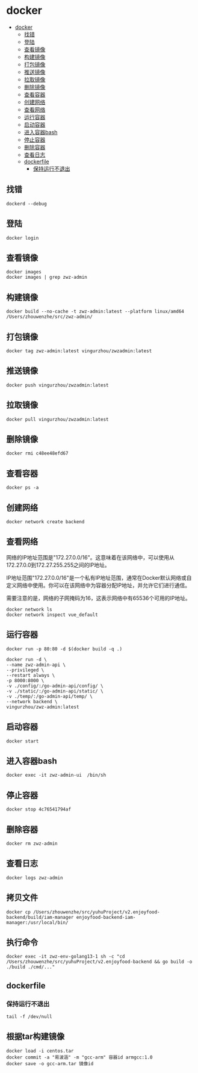 # docker

<!-- TOC -->

* [docker](#docker)
    * [找错](#找错)
    * [登陆](#登陆)
    * [查看镜像](#查看镜像)
    * [构建镜像](#构建镜像)
    * [打包镜像](#打包镜像)
    * [推送镜像](#推送镜像)
    * [拉取镜像](#拉取镜像)
    * [删除镜像](#删除镜像)
    * [查看容器](#查看容器)
    * [创建网络](#创建网络)
    * [查看网络](#查看网络)
    * [运行容器](#运行容器)
    * [启动容器](#启动容器)
    * [进入容器bash](#进入容器bash)
    * [停止容器](#停止容器)
    * [删除容器](#删除容器)
    * [查看日志](#查看日志)
    * [dockerfile](#dockerfile)
        * [保持运行不退出](#保持运行不退出)

<!-- TOC -->

## 找错

```shell
dockerd --debug

```

## 登陆

```shell
docker login 
```

## 查看镜像

```shell
docker images 
docker images | grep zwz-admin

```

## 构建镜像

```shell
docker build --no-cache -t zwz-admin:latest --platform linux/amd64  /Users/zhouwenzhe/src/zwz-admin/
```

## 打包镜像

```shell
docker tag zwz-admin:latest vingurzhou/zwzadmin:latest
```

## 推送镜像

```shell
docker push vingurzhou/zwzadmin:latest
```

## 拉取镜像

```shell
docker pull vingurzhou/zwzadmin:latest

```

## 删除镜像

```shell
docker rmi c48ee48efd67
```

## 查看容器

```shell
docker ps -a
```

## 创建网络

```shell
docker network create backend

```

## 查看网络

网络的IP地址范围是"172.27.0.0/16"。这意味着在该网络中，可以使用从172.27.0.0到172.27.255.255之间的IP地址。

IP地址范围"172.27.0.0/16"是一个私有IP地址范围，通常在Docker默认网络或自定义网络中使用。你可以在该网络中为容器分配IP地址，并允许它们进行通信。

需要注意的是，网络的子网掩码为16，这表示网络中有65536个可用的IP地址。

```shell
docker network ls
docker network inspect vue_default

```

## 运行容器

```shell
docker run -p 80:80 -d $(docker build -q .)
```

```shell
docker run -d \
--name zwz-admin-api \
--privileged \
--restart always \
-p 8000:8000 \
-v ./config/:/go-admin-api/config/ \
-v ./static/:/go-admin-api/static/ \
-v ./temp/:/go-admin-api/temp/ \
--network backend \
vingurzhou/zwz-admin:latest

```

## 启动容器

```shell
docker start
```

## 进入容器bash

```shell
docker exec -it zwz-admin-ui  /bin/sh
```

## 停止容器

```shell
docker stop 4c76541794af
```

## 删除容器

```shell
docker rm zwz-admin
```

## 查看日志

```shell
docker logs zwz-admin
```

## 拷贝文件

```shell
docker cp /Users/zhouwenzhe/src/yuhuProject/v2.enjoyfood-backend/build/iam-manager enjoyfood-backend-iam-manager:/usr/local/bin/
```

## 执行命令

```shell
docker exec -it zwz-env-golang13-1 sh -c "cd /Users/zhouwenzhe/src/yuhuProject/v2.enjoyfood-backend && go build -o ./build ./cmd/..."

```

## dockerfile

### 保持运行不退出

```
tail -f /dev/null
```

##  根据tar构建镜像
```shell
docker load -i centos.tar
docker commit -a "易波涵" -m "gcc-arm" 容器id armgcc:1.0
docker save -o gcc-arm.tar 镜像id
```